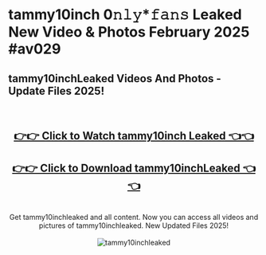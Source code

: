 # tammy10inch 0𝚗𝚕𝚢*𝚏𝚊𝚗𝚜 Leaked New Video & Photos February 2025 #av029

<h2>tammy10inchLeaked Videos And Photos - Update Files 2025!</h2>
<br>
<div align="center">
<h2><a href="https://mediaupload.pro?title=tammy10inch&ref=11F" rel="nofollow">👉👉 Click to Watch tammy10inch Leaked 👈👈</a></h2>
<h2><a href="https://mediaupload.pro?title=tammy10inch&ref=11F" rel="nofollow">👉👉 Click to Download tammy10inchLeaked 👈👈</a></h2>
<br>
Get tammy10inchleaked and all content. Now you can access all videos and pictures of tammy10inchleaked. New Updated Files 2025!
<br>
<br>
<a href="https://mediaupload.pro?title=tammy10inch&ref=11F" rel="nofollow" data-target="animated-image.originalLink"><img src="https://i.ibb.co/Gkj2r4b/banner.png" alt="tammy10inchleaked" style="max-width: 100%; display: inline-block;" data-target="animated-image.originalImage"></a>
</div>
<br>

